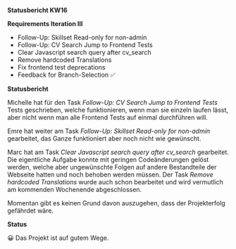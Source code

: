 **Statusbericht KW16**

**Requirements Iteration III** 

- Follow-Up:  Skillset Read-only for non-admin 
- Follow-Up: CV Search Jump to Frontend Tests 
- Clear Javascript search query after cv_search 
- Remove hardcoded Translations
- Fix frontend test deprecations
- Feedback for Branch-Selection ✅

**Statusbericht** 

Michelle hat für den Task *Follow-Up: CV Search Jump to Frontend Tests* Tests geschrieben, welche funktionieren, wenn man sie einzeln laufen lässt, aber nicht wenn man alle Frontend Tests auf einmal durchführen will.

Emre hat weiter am Task *Follow-Up:  Skillset Read-only for non-admin* gearbeitet, das Ganze funktioniert aber noch nicht wie gewünscht.

Marc hat am Task *Clear Javascript search query after cv_search* gearbeitet. Die eigentliche Aufgabe konnte mit geringen Codeänderungen gelöst werden, welche aber ungewünschte Folgen auf andere Bestandteile der Webseite hatten und noch behoben werden müssen. Der Task *Remove hardcoded Translations* wurde auch schon bearbeitet und wird vermutlich am kommenden Wochenende abgeschlossen.

Momentan gibt es keinen Grund davon auszugehen, dass der Projekterfolg gefährdet wäre.

**Status** 

😀 Das Projekt ist auf gutem Wege.
